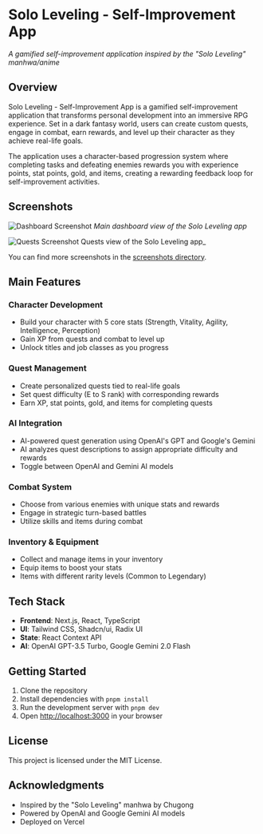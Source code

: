# Solo Leveling - Self-Improvement App

_A gamified self-improvement application inspired by the "Solo Leveling" manhwa/anime_

## Overview

Solo Leveling - Self-Improvement App is a gamified self-improvement application that transforms personal development into an immersive RPG experience. Set in a dark fantasy world, users can create custom quests, engage in combat, earn rewards, and level up their character as they achieve real-life goals.

The application uses a character-based progression system where completing tasks and defeating enemies rewards you with experience points, stat points, gold, and items, creating a rewarding feedback loop for self-improvement activities.

## Screenshots

![Dashboard Screenshot](/screenshots/dashboard-screenshot.jpg)
_Main dashboard view of the Solo Leveling app_

![Quests Screenshot](/screenshots/quests-screenshot.jpg)
Quests view of the Solo Leveling app\_

You can find more screenshots in the [screenshots directory](/screenshots/).

## Main Features

### Character Development

- Build your character with 5 core stats (Strength, Vitality, Agility, Intelligence, Perception)
- Gain XP from quests and combat to level up
- Unlock titles and job classes as you progress

### Quest Management

- Create personalized quests tied to real-life goals
- Set quest difficulty (E to S rank) with corresponding rewards
- Earn XP, stat points, gold, and items for completing quests

### AI Integration

- AI-powered quest generation using OpenAI's GPT and Google's Gemini
- AI analyzes quest descriptions to assign appropriate difficulty and rewards
- Toggle between OpenAI and Gemini AI models

### Combat System

- Choose from various enemies with unique stats and rewards
- Engage in strategic turn-based battles
- Utilize skills and items during combat

### Inventory & Equipment

- Collect and manage items in your inventory
- Equip items to boost your stats
- Items with different rarity levels (Common to Legendary)

## Tech Stack

- **Frontend**: Next.js, React, TypeScript
- **UI**: Tailwind CSS, Shadcn/ui, Radix UI
- **State**: React Context API
- **AI**: OpenAI GPT-3.5 Turbo, Google Gemini 2.0 Flash

## Getting Started

1. Clone the repository
2. Install dependencies with `pnpm install`
3. Run the development server with `pnpm dev`
4. Open [http://localhost:3000](http://localhost:3000) in your browser

## License

This project is licensed under the MIT License.

## Acknowledgments

- Inspired by the "Solo Leveling" manhwa by Chugong
- Powered by OpenAI and Google Gemini AI models
- Deployed on Vercel
